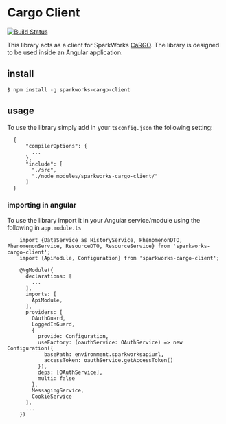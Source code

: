# Cargo Client

[![Build Status](https://travis-ci.org/SparkWorksnet/cargo-client-angular.svg?branch=master)](https://travis-ci.org/SparkWorksnet/cargo-client-angular)

This library acts as a client for SparkWorks [CaRGO](https://api.sparkworks.net).
The library is designed to be used inside an Angular application.

## install

    $ npm install -g sparkworks-cargo-client
    
## usage
To use the library simply add in your `tsconfig.json` the following setting:

      {
          "compilerOptions": {
            ...
          },
          "include": [
            "./src",
            "./node_modules/sparkworks-cargo-client/"
          ]
      }

 
### importing in angular

To use the library import it in your Angular service/module using the following in `app.module.ts`

        import {DataService as HistoryService, PhenomenonDTO, PhenomenonService, ResourceDTO, ResourceService} from 'sparkworks-cargo-client';
        import {ApiModule, Configuration} from 'sparkworks-cargo-client';
        
        @NgModule({
          declarations: [
            ...
          ],
          imports: [
            ApiModule,
          ],
          providers: [
            OAuthGuard,
            LoggedInGuard,
            {
              provide: Configuration,
              useFactory: (oauthService: OAuthService) => new Configuration({
                basePath: environment.sparkworksapiurl,
                accessToken: oauthService.getAccessToken()
              }),
              deps: [OAuthService],
              multi: false 
            },
            MessagingService,
            CookieService
          ],
          ...
        })
 
